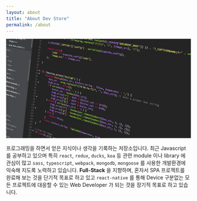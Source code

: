 ```yaml
---
layout: about
title: "About Dev Store"
permalink: /about
---
```


![about](/assets/img/about.jpg)

프로그래밍을 하면서 얻은 지식이나 생각을 기록하는 저장소입니다. 최근 Javascript 를 공부하고 있으며 특히 `react`, `redux`, `ducks`, `koa` 등 관련 module 이나 library 에 관심이 많고 `sass`, `typescript`, `webpack`, `mongodb`, `mongoose` 를 사용한 개발환경에 익숙해 지도록 노력하고 있습니다. **Full-Stack** 을 지향하며, 혼자서 SPA 프로젝트를 완료해 보는 것을 단기적 목표로 하고 있고 `react-native` 를 통해 Device 구분없는 모든 프로젝트에 대응할 수 있는 Web Developer 가 되는 것을 장기적 목표로 하고 있습니다.